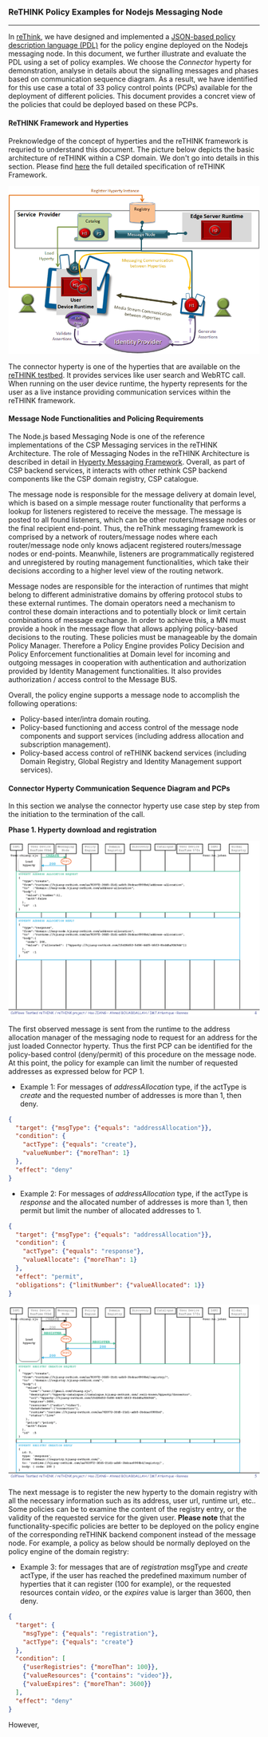 ### ReTHINK Policy Examples for Nodejs Messaging Node

***

In [reThink](http://www.rethink-project.eu/), we have designed and implemented a [JSON-based policy description language (PDL)](https://github.com/Heriam/dev-msg-node-nodejs/tree/develop/src/main/components/policyEngine/prp/policy) for the policy engine deployed on the Nodejs messaging node. In this document, we further illustrate and evaluate the PDL using a set of policy examples. We choose the *Connector* hyperty for demonstration, analyse in details about the signalling messages and phases based on communication sequence diagram. As a result, we have identified for this use case a total of 33 policy control points (PCPs) available for the deployment of different policies. This document provides a concret view of the policies that could be deployed based on these PCPs.

#### ReTHINK Framework and Hyperties

Preknowledge of the concept of hyperties and the reTHINK framework is requried to understand this document. The picture below depicts the basic architecture of reTHINK within a CSP domain. We don't go into details in this section. Please find [here](https://github.com/reTHINK-project/specs) the full detailed specification of reTHINK Framework.

![](https://raw.githubusercontent.com/Heriam/dev-msg-node-nodejs/develop/docs/images/rethink-arch.png)

The connector hyperty is one of the hyperties that are available on the [reTHINK testbed](https://github.com/Heriam/reThink-testbed). It provides services like user search and WebRTC call. When running on the user device runtime, the hyperty represents for the user as a live instance providing communication services within the reTHINK framework. 

#### Message Node Functionalities and Policing Requirements 

The Node.js based Messaging Node is one of the reference implementations of the CSP Messaging services in the reTHINK Architecture. The role of Messaging Nodes in the reTHINK Architecture is described in detail in [Hyperty Messaging Framework](https://github.com/reTHINK-project/specs/blob/master/messaging-framework/readme.md). Overall, as part of CSP backend services, it interacts with other rethink CSP backend components like the CSP domain registry, CSP catalogue. 

The message node is responsible for the message delivery at domain level, which is based on a simple message router functionality that performs a lookup for listeners registered to receive the message. The message is posted to all found listeners, which can be other routers/message nodes or the final recipient end-point. Thus, the reThink messaging framework is comprised by a network of routers/message nodes where each router/message node only knows adjacent registered routers/message nodes or end-points. Meanwhile, listeners are programmatically registered and unregistered by routing management functionalities, which take their decisions according to a higher level view of the routing network.

Message nodes are responsible for the interaction of runtimes that might belong to different administrative domains by offering protocol stubs to these external runtimes. The domain operators need a mechanism to control these domain interactions and to potentially block or limit certain combinations of message exchange. In order to achieve this, a MN must provide a hook in the message flow that allows applying policy-based decisions to the routing. These policies must be manageable by the domain Policy Manager. Therefore a Policy Engine provides Policy Decision and Policy Enforcement functionalities at Domain level for incoming and outgoing messages in cooperation with authentication and authorization provided by Identity Management functionalities. It also provides authorization / access control to the Message BUS. 

Overall, the policy engine supports a message node to accomplish the following operations:

- Policy-based inter/intra domain routing. 
- Policy-based functioning and access control of the message node components and support services (including address allocation and subscription management).
- Policy-based access control of reTHINK backend services (including Domain Registry, Global Registry and Identity Management support services).

#### Connector Hyperty Communication Sequence Diagram and PCPs

In this section we analyse the connector hyperty use case step by step from the initiation to the termination of the call.

**Phase 1. Hyperty download and registration**

![callflow_Page_04](./images/callflow_Page_04.png)

The first observed message is sent from the runtime to the address allocation manager of the messaging node to request for an address for the just loaded Connector hyperty. Thus the first PCP can be identified for the policy-based control (deny/permit) of this procedure on the message node. At this point, the policy for example can limit the number of requested addresses as expressed below for PCP 1.

- Example 1: For messages of *addressAllocation* type, if the actType is *create* and the requested number of addresses is more than 1, then deny.

```json
{
  "target": {"msgType": {"equals": "addressAllocation"}},
  "condition": {
    "actType": {"equals": "create"},
    "valueNumber": {"moreThan": 1}
  },
  "effect": "deny"
}
```

- Example 2: For messages of *addressAllocation* type, if the actType is *response* and the allocated number of addresses is more than 1, then permit but limit the number of allocated addresses to 1.

```json
{
  "target": {"msgType": {"equals": "addressAllocation"}},
  "condition": {
    "actType": {"equals": "response"},
    "valueAllocate": {"moreThan": 1}
  },
  "effect": "permit",
  "obligations": {"limitNumber": {"valueAllocated": 1}}
}
```

![callflow_Page_05](./images/callflow_Page_05.png)

The next message is to register the new hyperty to the domain registry with all the necessary information such as its address, user url, runtime url, etc.. Some policies can be to examine the content of the registry entry, or the validity of the requested service for the given user. **Please note** that the functionality-specific policies are better to be deployed on the policy engine of the corresponding reTHINK backend component instead of the message node. For example, a policy as below should be normally deployed on the policy engine of the domain registry:

- Example 3: for messages that are of *registration* msgType and *create* actType, if the user has reached the predefined maximum number of hyperties that it can register (100 for example), or the requested resources contain *video*, or the *expires* value is larger than 3600, then deny.

```json
{
  "target": {
    "msgType": {"equals": "registration"},
    "actType": {"equals": "create"}
  },
  "condition": [
    {"userRegistries": {"moreThan": 100}},
    {"valueResources": {"contains": "video"}},
    {"valueExpires": {"moreThan": 3600}}
  ],
  "effect": "deny"
}
```

However, 